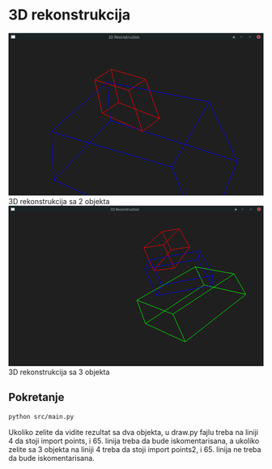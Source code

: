 # 3D rekonstrukcija

![Screenshot](outputs/pts1.png)  
3D rekonstrukcija sa 2 objekta  
![Screenshot](outputs/pts2.png)  
3D rekonstrukcija sa 3 objekta  

## Pokretanje
```bash
python src/main.py
```

Ukoliko zelite da vidite rezultat sa dva objekta, u draw.py fajlu treba na liniji 4 da stoji import points, i 65. linija treba da bude iskomentarisana, a ukoliko zelite sa 3 objekta na liniji 4 treba da stoji import points2, i 65. linija ne treba da bude iskomentarisana.
